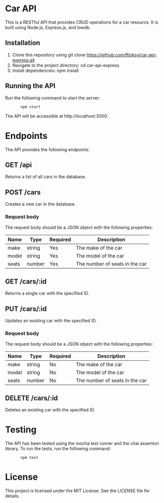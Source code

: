 # Car API

This is a RESTful API that provides CRUD operations for a car resource. It is built using Node.js, Express.js, and lowdb.

## Installation

 1. Clone this repository using git clone 
    https://github.com/ftloksy/car-api-express.git
 2. Navigate to the project directory: cd car-api-express
 3. Install dependencies: npm install

## Running the API

Run the following command to start the server:

           npm start

The API will be accessible at http://localhost:3000.

# Endpoints

The API provides the following endpoints:

## GET /api

Returns a list of all cars in the database.

## POST /cars

Creates a new car in the database.

### Request body

The request body should be a JSON object with the following properties:

 | Name  |	 Type  | Required |       	Description            |
 |-------|---------|----------|--------------------------------|
 | make	 |  string |  	Yes   |	The make of the car            |
 | model |	string |  	Yes   | The model of the car           |
 | seats |	number |   	Yes   |	The number of seats in the car |

## GET /cars/:id

Returns a single car with the specified ID.

## PUT /cars/:id

Updates an existing car with the specified ID.

### Request body

The request body should be a JSON object with the following properties:

 | Name  |	 Type  | Required |       	Description            |
 |-------|---------|----------|--------------------------------|
 | make	 |  string |  	No    |	The make of the car            |
 | model |	string |  	No    | The model of the car           |
 | seats |	number |   	No    |	The number of seats in the car |

## DELETE /cars/:id

Deletes an existing car with the specified ID.

# Testing

The API has been tested using the mocha test runner and the chai assertion library. To run the tests, run the following command:

           npm test

# License

This project is licensed under the MIT License. See the LICENSE file for details.
